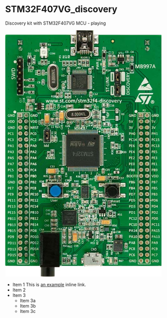 # STM32F407VG_discovery
Discovery kit with STM32F407VG MCU - playing

![STM32F407VG_discovery](https://github.com/Jafanovic/STM32F407VG_discovery/blob/master/DOC/STM32F4-discovery-board.JPG)

*  Item 1 This is [an example](http://www.example.com/) inline link.
*  Item 2
*  Item 3
    *  Item 3a
    *  Item 3b
    *  Item 3c
